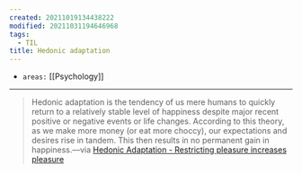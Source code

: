 ```yaml
---
created: 20211019134438222
modified: 20211031194646968
tags:
  - TIL
title: Hedonic adaptation
---
```


- `areas:` [[Psychology]]

---

> Hedonic adaptation is the tendency of us mere humans to quickly return to a relatively stable level of happiness despite major recent positive or negative events or life changes. According to this theory, as we make more money (or eat more choccy), our expectations and desires rise in tandem. This then results in no permanent gain in happiness.—via [Hedonic Adaptation - Restricting pleasure increases pleasure](https://www.coglode.com/research/hedonic-adaptation)

